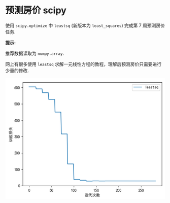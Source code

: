 # 预测房价 scipy

使用 `scipy.optimize` 中 `leastsq` (新版本为 `least_squares`) 完成第 7 周预测房价任务.

**提示:**

推荐数据读取为 `numpy.array`.

网上有很多使用 `leastsq` 求解一元线性方程的教程，理解后预测房价只需要进行少量的修改.

![](images/2021-04-27-16-56-07.png)
